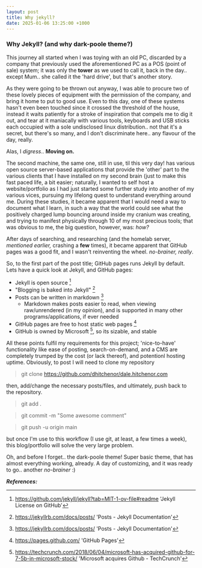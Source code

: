 ```yaml
---
layout: post
title: Why jekyll?
date: 2025-01-06 13:25:00 +1000
---
```


### Why Jekyll? (and why dark-poole theme?)

This journey all started when I was toying with an old PC, discarded by a company that previously used the aforementioned PC as a POS (point of sale) system; it was only the **tower** as we used to call it, back in the day.. except Mum.. she called it the 'hard drive', but that's another story.

As they were going to be thrown out anyway, I was able to procure two of these lovely pieces of equipment with the permission of the company, and bring it home to put to good use. Even to this day, one of these systems hasn't even been touched since it crossed the threshold of the house, instead it waits patiently for a stroke of inspiration that compels me to dig it out, and tear at it maniacally with various tools, keyboards and USB sticks each occupied with a sole undisclosed linux distribution.. not that it's a secret, but there's so many, and I don't discriminate here.. any flavour of the day, really.

Alas, I _digress_.. **Moving on.**

The second machine, the same one, still in use, til this very day! has various open source server-based applications that provide the 'other' part to the various clients that I have installed on my second brain (just to make this fast paced life, a bit easier; naturally, I wanted to self host a website/portfolio as I had just started some further study into another of my various vices, pursuing my lifelong quest to understand everything around me. During these studies, it became apparent that I would need a way to document what I learn, in such a way that the world could see what the positively charged lump bouncing around inside my cranium was creating, and trying to manifest physically through 10 of my most precious tools; that was obvious to me, the big question, however, was: _how?_

After days of searching, and researching (and the homelab server, _mentioned earlier,_ crashing a **few** times), it became apparent that GitHub pages was a good fit, and I wasn't reinventing the wheel. _no-brainer, really_.

So, to the first part of the post title; GitHub pages runs Jekyll by default. Lets have a quick look at Jekyll, and GitHub pages:
+ Jekyll is open source [^1]
+ "Blogging is baked into Jekyll" [^2]
+  Posts can be written in markdown [^2]
   + Markdown makes posts easier to read, when viewing raw/unrendered (in my opinion), and is supported in many other programs/applications, if ever needed
+ GitHub pages are free to host static web pages [^3]
+ GitHub is owned by Microsoft [^4], so its sizable, and stable

All these points fulfil my requirements for this project; 'nice-to-have' functionality like ease of posting, search-on-demand, and a CMS are completely trumped by the cost (or lack thereof), and potentionl hosting uptime. Obviously, to post I will need to clone my repository

> git clone https://github.com/dhitchenor/dale.hitchenor.com

then, add/change the necessary posts/files, and ultimately, push back to the repository.

> git add .

> git commit -m "Some awesome comment"

> git push -u origin main

but once I'm use to this workflow (I use git, at least, a few times a week), this blog/portfolio will solve the very large problem.

Oh, and before I forget.. the dark-poole theme! Super basic theme, that has almost everything working, already. A day of customizing, and it was ready to go.. another _no-brainer_ :)



***References:***

[^1]: <https://github.com/jekyll/jekyll?tab=MIT-1-ov-file#readme> 'Jekyll License on GitHub'

[^2]: <https://jekyllrb.com/docs/posts/> 'Posts - Jekyll Documentation'

[^3]: <https://pages.github.com/> 'GitHub Pages'

[^4]: <https://techcrunch.com/2018/06/04/microsoft-has-acquired-github-for-7-5b-in-microsoft-stock/> 'Microsoft acquires Github - TechCrunch'
